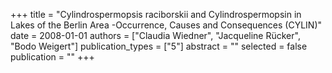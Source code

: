 +++
title = "Cylindrospermopsis raciborskii and Cylindrospermopsin in Lakes of the Berlin Area -Occurrence, Causes and Consequences (CYLIN)"
date = 2008-01-01
authors = ["Claudia Wiedner", "Jacqueline Rücker", "Bodo Weigert"]
publication_types = ["5"]
abstract = ""
selected = false
publication = ""
+++

